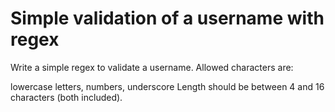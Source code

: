 
Simple validation of a username with regex
==========================================
Write a simple regex to validate a username. Allowed characters are:

lowercase letters,
numbers,
underscore
Length should be between 4 and 16 characters (both included).